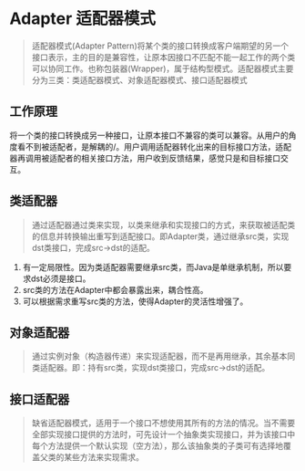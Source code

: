 # Adapter 适配器模式

> 适配器模式(Adapter Pattern)将某个类的接口转换成客户端期望的另一个接口表示，主的目的是兼容性，让原本因接口不匹配不能一起工作的两个类可以协同工作。也称包装器(Wrapper)，属于结构型模式。适配器模式主要分为三类：类适配器模式、对象适配器模式、接口适配器模式

## 工作原理

将一个类的接口转换成另一种接口，让原本接口不兼容的类可以兼容。从用户的角度看不到被适配者，是解耦的/。用户调用适配器转化出来的目标接口方法，适配器再调用被适配者的相关接口方法，用户收到反馈结果，感觉只是和目标接口交互。

## 类适配器

> 通过适配器通过类来实现，以类来继承和实现接口的方式，来获取被适配类的信息并转换输出重写到适配接口。即Adapter类，通过继承src类，实现dst类接口，完成src->dst的适配。

1. 有一定局限性。因为类适配器需要继承src类，而Java是单继承机制，所以要求dst必须是接口。
2. src类的方法在Adapter中都会暴露出来，耦合性高。
3. 可以根据需求重写src类的方法，使得Adapter的灵活性增强了。
 
## 对象适配器

> 通过实例对象（构造器传递）来实现适配器，而不是再用继承，其余基本同类适配器。即：持有src类，实现dst类接口，完成src->dst的适配。

## 接口适配器

> 缺省适配器模式，适用于一个接口不想使用其所有的方法的情况。当不需要全部实现接口提供的方法时，可先设计一个抽象类实现接口，并为该接口中每个方法提供一个默认实现（空方法），那么该抽象类的子类可有选择地覆盖父类的某些方法来实现需求。
